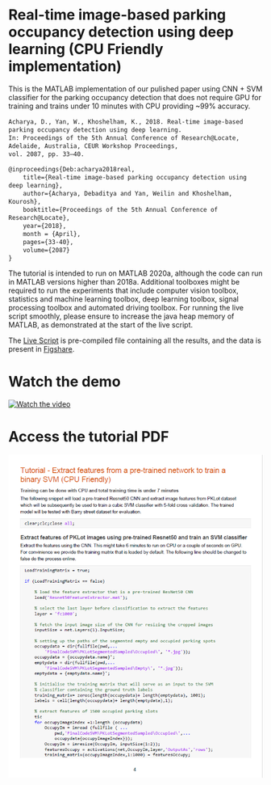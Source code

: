 # Real-time image-based parking occupancy detection using deep learning (CPU Friendly implementation)
This is the MATLAB implementation of our pulished paper using CNN + SVM classifier for the parking occupancy detection that does not require GPU for training and trains under 10 minutes with CPU providing ~99% accuracy. 

```
Acharya, D., Yan, W., Khoshelham, K., 2018. Real-time image-based parking occupancy detection using deep learning.
In: Proceedings of the 5th Annual Conference of Research@Locate, Adelaide, Australia, CEUR Workshop Proceedings, 
vol. 2087, pp. 33–40. 

```
```
@inproceedings{Deb:acharya2018real,
	title={Real-time image-based parking occupancy detection using deep learning},
	author={Acharya, Debaditya and Yan, Weilin and Khoshelham, Kourosh},
	booktitle={Proceedings of the 5th Annual Conference of Research@Locate}, 
	year={2018},
	month = {April},
	pages={33-40},
	volume={2087}
}
```

The tutorial is intended to run on MATLAB 2020a, although the code can run in MATLAB versions higher than 2018a. Additional toolboxes might be required to run the experiments that include computer vision toolbox, statistics and machine learning toolbox, deep learning toolbox, signal processing toolbox and automated driving toolbox. For running the live script smoothly, please ensure to increase the java heap memory of MATLAB, as demonstrated at the start of the live script.

The [Live Script](https://github.com/debaditya-unimelb/real-time-car-parking-occupancy/blob/master/CNNSVMTutorial.mlx) is pre-compiled file containing all the results, and the data is present in [Figshare](https://melbourne.figshare.com/articles/dataset/MATLABCodeCNNSVM_zip/12978932).

# Watch the demo

[![Watch the video](https://img.youtube.com/vi/Ft94ypd4HxE/maxresdefault.jpg)](https://youtu.be/Ft94ypd4HxE)

# Access the tutorial PDF
[![Watch the video](https://github.com/debaditya-unimelb/real-time-car-parking-occupancy/blob/master/TutorialThumbnail.png)](https://github.com/debaditya-unimelb/real-time-car-parking-occupancy/blob/master/CNNSVMTutorial.pdf)

